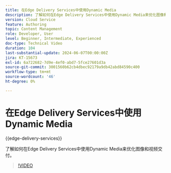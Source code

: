 ```yaml
---
title: 在Edge Delivery Services中使用Dynamic Media
description: 了解如何在Edge Delivery Services中使用Dynamic Media来优化图像和视频交付。
version: Cloud Service
feature: Authoring
topic: Content Management
role: Developer, User
level: Beginner, Intermediate, Experienced
doc-type: Technical Video
duration: 104
last-substantial-update: 2024-06-07T00:00:00Z
jira: KT-15673
exl-id: 6a722682-7d9e-4ef0-abd7-5fce27601d3a
source-git-commit: 3001560b62cb4dbec92179a9db42abd84590c400
workflow-type: tm+mt
source-wordcount: '46'
ht-degree: 0%

---
```


# 在Edge Delivery Services中使用Dynamic Media

{{edge-delivery-services}}

了解如何在Edge Delivery Services中使用Dynamic Media来优化图像和视频交付。

>[!VIDEO](https://video.tv.adobe.com/v/3429593/?learn=on)
